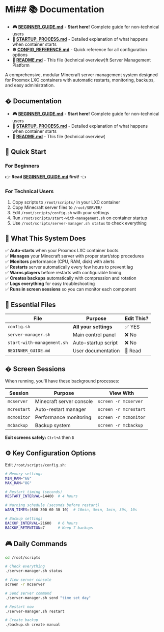 # Mi## 📚 Documentation

- **🎮 [BEGINNER_GUIDE.md](BEGINNER_GUIDE.md)** - **Start here!** Complete guide for non-technical users
- **🔄 [STARTUP_PROCESS.md](STARTUP_PROCESS.md)** - Detailed explanation of what happens when container starts
- **⚙️ [CONFIG_REFERENCE.md](CONFIG_REFERENCE.md)** - Quick reference for all configuration options
- **📖 [README.md](README.md)** - This file (technical overview)ft Server Management Platform

A comprehensive, modular Minecraft server management system designed for Proxmox LXC containers with automatic restarts, monitoring, backups, and easy administration.

## � Documentation

- **🎮 [BEGINNER_GUIDE.md](BEGINNER_GUIDE.md)** - **Start here!** Complete guide for non-technical users
- **🔄 [STARTUP_PROCESS.md](STARTUP_PROCESS.md)** - Detailed explanation of what happens when container starts
- **📖 [README.md](README.md)** - This file (technical overview)

## 🚀 Quick Start

### For Beginners
👉 **Read [BEGINNER_GUIDE.md](BEGINNER_GUIDE.md) first!** 👈

### For Technical Users
1. Copy scripts to `/root/scripts/` in your LXC container
2. Copy Minecraft server files to `/root/SERVER/`
3. Edit `/root/scripts/config.sh` with your settings
4. Run `/root/scripts/start-with-management.sh` on container startup
5. Use `/root/scripts/server-manager.sh status` to check everything

## 🎯 What This System Does

✅ **Auto-starts** when your Proxmox LXC container boots  
✅ **Manages** your Minecraft server with proper start/stop procedures  
✅ **Monitors** performance (CPU, RAM, disk) with alerts  
✅ **Restarts** server automatically every few hours to prevent lag  
✅ **Warns players** before restarts with configurable timing  
✅ **Creates backups** automatically with compression and rotation  
✅ **Logs everything** for easy troubleshooting  
✅ **Runs in screen sessions** so you can monitor each component  

## 📁 Essential Files

| File | Purpose | Edit This? |
|------|---------|------------|
| `config.sh` | **All your settings** | ✅ YES |
| `server-manager.sh` | Main control panel | ❌ No |
| `start-with-management.sh` | Auto-startup script | ❌ No |
| `BEGINNER_GUIDE.md` | User documentation | 📖 Read |

## �️ Screen Sessions

When running, you'll have these background processes:

| Session | Purpose | View With |
|---------|---------|-----------|
| `mcserver` | Minecraft server console | `screen -r mcserver` |
| `mcrestart` | Auto-restart manager | `screen -r mcrestart` |
| `mcmonitor` | Performance monitoring | `screen -r mcmonitor` |
| `mcbackup` | Backup system | `screen -r mcbackup` |

**Exit screens safely:** `Ctrl+A` then `D`

## ⚙️ Key Configuration Options

Edit `/root/scripts/config.sh`:

```bash
# Memory settings
MIN_RAM="6G"
MAX_RAM="8G"

# Restart timing (seconds)
RESTART_INTERVAL=14400  # 4 hours

# Warning schedule (seconds before restart)
WARN_TIMES=(600 300 60 30 10)  # 10min, 5min, 1min, 30s, 10s

# Backup settings  
BACKUP_INTERVAL=21600   # 6 hours
BACKUP_RETENTION=7      # Keep 7 backups
```

## 🎮 Daily Commands

```bash
cd /root/scripts

# Check everything
./server-manager.sh status

# View server console  
screen -r mcserver

# Send server command
./server-manager.sh send "time set day"

# Restart now
./server-manager.sh restart

# Create backup
./backup.sh create manual
```

